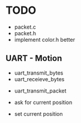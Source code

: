 TODO
=====

- packet.c
- packet.h
- implement color.h better

UART - Motion
-------------
+ uart_transmit_bytes
+ uart_receieve_bytes
- uart_transmit_packet

- ask for current position
- set current position
